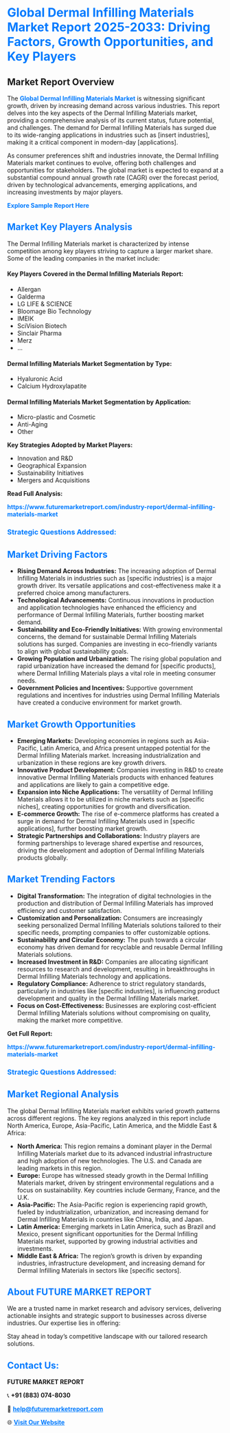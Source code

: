 <h1 style="color: #007BFF;">Global Dermal Infilling Materials Market Report 2025-2033: Driving Factors, Growth Opportunities, and Key Players</h1>

<section id="overview">
<h2>Market Report Overview</h2>
<p>The <a href="https://www.futuremarketreport.com/industry-report/dermal-infilling-materials-market" style="color: #007BFF; text-decoration: none;"><strong>Global Dermal Infilling Materials Market</strong></a> is witnessing significant growth, driven by increasing demand across various industries. This report delves into the key aspects of the Dermal Infilling Materials market, providing a comprehensive analysis of its current status, future potential, and challenges. The demand for Dermal Infilling Materials has surged due to its wide-ranging applications in industries such as [insert industries], making it a critical component in modern-day [applications].</p>
<p>As consumer preferences shift and industries innovate, the Dermal Infilling Materials market continues to evolve, offering both challenges and opportunities for stakeholders. The global market is expected to expand at a substantial compound annual growth rate (CAGR) over the forecast period, driven by technological advancements, emerging applications, and increasing investments by major players.</p>
</section>

<section id="overview">
<p><a href="https://www.futuremarketreport.com/request-sample/reportId=102765" style="color: #007BFF; text-decoration: none;"><strong>Explore Sample Report Here</strong></a></p>
</section>

<section id="key-players">
<h2 style="color: #007BFF;">Market Key Players Analysis</h2>
<p>The Dermal Infilling Materials market is characterized by intense competition among key players striving to capture a larger market share. Some of the leading companies in the market include:</p>
<h4>Key Players Covered in the Dermal Infilling Materials Report:</h4>
<ul><li>Allergan</li><li>Galderma</li><li>LG LIFE &amp; SCIENCE</li><li>Bloomage Bio Technology</li><li>IMEIK</li><li>SciVision Biotech</li><li>Sinclair Pharma</li><li>Merz</li><li>...</li></ul>
<h4>Dermal Infilling Materials Market Segmentation by Type:</h4>
<ul><li>Hyaluronic Acid</li><li>Calcium Hydroxylapatite</li></ul>

<h4>Dermal Infilling Materials Market Segmentation by Application:</h4>
<ul><li>Micro-plastic and Cosmetic</li><li>Anti-Aging</li><li>Other</li></ul>
<p><strong>Key Strategies Adopted by Market Players:</strong></p>
<ul>
<li>Innovation and R&D</li>
<li>Geographical Expansion</li>
<li>Sustainability Initiatives</li>
<li>Mergers and Acquisitions</li>
</ul>
</section>

<section>
<p><strong>Read Full Analysis: </strong></p><a href="https://www.futuremarketreport.com/industry-report/dermal-infilling-materials-market" style="color: #007BFF; text-decoration: none;"><strong>https://www.futuremarketreport.com/industry-report/dermal-infilling-materials-market</strong></a>
<h3 style="color: #007BFF;">Strategic Questions Addressed:</h3>
</section>

<section id="driving-factors">
<h2 style="color: #007BFF;">Market Driving Factors</h2>
<ul>
<li><strong>Rising Demand Across Industries:</strong> The increasing adoption of Dermal Infilling Materials in industries such as [specific industries] is a major growth driver. Its versatile applications and cost-effectiveness make it a preferred choice among manufacturers.</li>
<li><strong>Technological Advancements:</strong> Continuous innovations in production and application technologies have enhanced the efficiency and performance of Dermal Infilling Materials, further boosting market demand.</li>
<li><strong>Sustainability and Eco-Friendly Initiatives:</strong> With growing environmental concerns, the demand for sustainable Dermal Infilling Materials solutions has surged. Companies are investing in eco-friendly variants to align with global sustainability goals.</li>
<li><strong>Growing Population and Urbanization:</strong> The rising global population and rapid urbanization have increased the demand for [specific products], where Dermal Infilling Materials plays a vital role in meeting consumer needs.</li>
<li><strong>Government Policies and Incentives:</strong> Supportive government regulations and incentives for industries using Dermal Infilling Materials have created a conducive environment for market growth.</li>
</ul>
</section>

<section id="growth-opportunities">
<h2 style="color: #007BFF;">Market Growth Opportunities</h2>
<ul>
<li><strong>Emerging Markets:</strong> Developing economies in regions such as Asia-Pacific, Latin America, and Africa present untapped potential for the Dermal Infilling Materials market. Increasing industrialization and urbanization in these regions are key growth drivers.</li>
<li><strong>Innovative Product Development:</strong> Companies investing in R&D to create innovative Dermal Infilling Materials products with enhanced features and applications are likely to gain a competitive edge.</li>
<li><strong>Expansion into Niche Applications:</strong> The versatility of Dermal Infilling Materials allows it to be utilized in niche markets such as [specific niches], creating opportunities for growth and diversification.</li>
<li><strong>E-commerce Growth:</strong> The rise of e-commerce platforms has created a surge in demand for Dermal Infilling Materials used in [specific applications], further boosting market growth.</li>
<li><strong>Strategic Partnerships and Collaborations:</strong> Industry players are forming partnerships to leverage shared expertise and resources, driving the development and adoption of Dermal Infilling Materials products globally.</li>
</ul>
</section>

<section id="trending-factors">
<h2 style="color: #007BFF;">Market Trending Factors</h2>
<ul>
<li><strong>Digital Transformation:</strong> The integration of digital technologies in the production and distribution of Dermal Infilling Materials has improved efficiency and customer satisfaction.</li>
<li><strong>Customization and Personalization:</strong> Consumers are increasingly seeking personalized Dermal Infilling Materials solutions tailored to their specific needs, prompting companies to offer customizable options.</li>
<li><strong>Sustainability and Circular Economy:</strong> The push towards a circular economy has driven demand for recyclable and reusable Dermal Infilling Materials solutions.</li>
<li><strong>Increased Investment in R&D:</strong> Companies are allocating significant resources to research and development, resulting in breakthroughs in Dermal Infilling Materials technology and applications.</li>
<li><strong>Regulatory Compliance:</strong> Adherence to strict regulatory standards, particularly in industries like [specific industries], is influencing product development and quality in the Dermal Infilling Materials market.</li>
<li><strong>Focus on Cost-Effectiveness:</strong> Businesses are exploring cost-efficient Dermal Infilling Materials solutions without compromising on quality, making the market more competitive.</li>
</ul>
</section>

<section>
<p><strong>Get Full Report: </strong></p><a href="https://www.futuremarketreport.com/industry-report/dermal-infilling-materials-market" style="color: #007BFF; text-decoration: none;"><strong>https://www.futuremarketreport.com/industry-report/dermal-infilling-materials-market</strong></a>
<h3 style="color: #007BFF;">Strategic Questions Addressed:</h3>
</section>


<section id="regional-analysis">
<h2 style="color: #007BFF;">Market Regional Analysis</h2>
<p>The global Dermal Infilling Materials market exhibits varied growth patterns across different regions. The key regions analyzed in this report include North America, Europe, Asia-Pacific, Latin America, and the Middle East & Africa:</p>
<ul>
<li><strong>North America:</strong> This region remains a dominant player in the Dermal Infilling Materials market due to its advanced industrial infrastructure and high adoption of new technologies. The U.S. and Canada are leading markets in this region.</li>
<li><strong>Europe:</strong> Europe has witnessed steady growth in the Dermal Infilling Materials market, driven by stringent environmental regulations and a focus on sustainability. Key countries include Germany, France, and the U.K.</li>
<li><strong>Asia-Pacific:</strong> The Asia-Pacific region is experiencing rapid growth, fueled by industrialization, urbanization, and increasing demand for Dermal Infilling Materials in countries like China, India, and Japan.</li>
<li><strong>Latin America:</strong> Emerging markets in Latin America, such as Brazil and Mexico, present significant opportunities for the Dermal Infilling Materials market, supported by growing industrial activities and investments.</li>
<li><strong>Middle East & Africa:</strong> The region’s growth is driven by expanding industries, infrastructure development, and increasing demand for Dermal Infilling Materials in sectors like [specific sectors].</li>
</ul>
</section>

<footer>
<h2 style="color: #007BFF;">About FUTURE MARKET REPORT</h2>
<p>We are a trusted name in market research and advisory services, delivering actionable insights and strategic support to businesses across diverse industries. Our expertise lies in offering:</p>

<p>Stay ahead in today’s competitive landscape with our tailored research solutions.</p>

<h2 style="color: #007BFF;">Contact Us:</h2>
<p><strong>FUTURE MARKET REPORT</strong></p>
<p>📞 <strong>+91 (883) 074-8030</strong></p>
<p>📧 <strong><a href="mailto:help@futuremarketreport.com" style="color: #007BFF;">help@futuremarketreport.com</a></strong></p>
<p>🌐 <strong><a href="https://www.futuremarketreport.com/" style="color: #007BFF;">Visit Our Website</a></strong></p>
</footer>